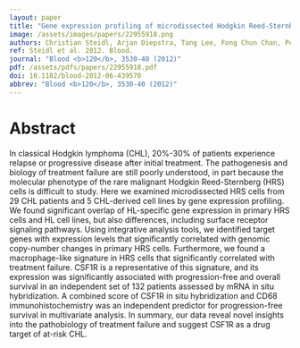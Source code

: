 ```yaml
---
layout: paper
title: "Gene expression profiling of microdissected Hodgkin Reed-Sternberg cells correlates with treatment outcome in classical Hodgkin lymphoma."
image: /assets/images/papers/22955918.png
authors: Christian Steidl, Arjan Diepstra, Tang Lee, Fong Chun Chan, Pedro Farinha, King Tan, Adele Telenius, Lorena Barclay, Sohrab P Shah, Joseph M Connors, Anke van den Berg, Randy D Gascoyne
ref: Steidl et al. 2012. Blood.
journal: "Blood <b>120</b>, 3530-40 (2012)"
pdf: /assets/pdfs/papers/22955918.pdf
doi: 10.1182/blood-2012-06-439570
abbrev: "Blood <b>120</b>, 3530-40 (2012)"
---
```


# Abstract

In classical Hodgkin lymphoma (CHL), 20%-30% of patients experience relapse or progressive disease after initial treatment. The pathogenesis and biology of treatment failure are still poorly understood, in part because the molecular phenotype of the rare malignant Hodgkin Reed-Sternberg (HRS) cells is difficult to study. Here we examined microdissected HRS cells from 29 CHL patients and 5 CHL-derived cell lines by gene expression profiling. We found significant overlap of HL-specific gene expression in primary HRS cells and HL cell lines, but also differences, including surface receptor signaling pathways. Using integrative analysis tools, we identified target genes with expression levels that significantly correlated with genomic copy-number changes in primary HRS cells. Furthermore, we found a macrophage-like signature in HRS cells that significantly correlated with treatment failure. CSF1R is a representative of this signature, and its expression was significantly associated with progression-free and overall survival in an independent set of 132 patients assessed by mRNA in situ hybridization. A combined score of CSF1R in situ hybridization and CD68 immunohistochemistry was an independent predictor for progression-free survival in multivariate analysis. In summary, our data reveal novel insights into the pathobiology of treatment failure and suggest CSF1R as a drug target of at-risk CHL.

